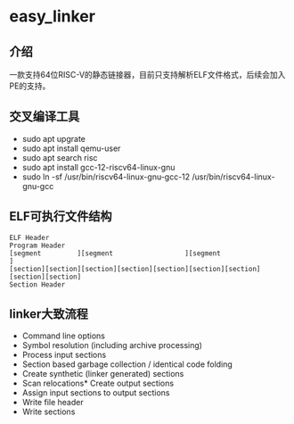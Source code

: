 # easy_linker

## 介绍

一款支持64位RISC-V的静态链接器，目前只支持解析ELF文件格式，后续会加入PE的支持。

## 交叉编译工具
- sudo apt upgrate                                </br>
- sudo apt install qemu-user                      </br>
- sudo apt search risc                            </br>
- sudo apt install gcc-12-riscv64-linux-gnu       </br>
- sudo ln -sf /usr/bin/riscv64-linux-gnu-gcc-12 /usr/bin/riscv64-linux-gnu-gcc                             </br>

## ELF可执行文件结构
```
ELF Header
Program Header
[segment         ][segment                  ][segment                           ]
[section][section][section][section][section][section][section][section][section]
Section Header
```

## linker大致流程
- Command line options
- Symbol resolution (including archive processing)
- Process input sections
- Section based garbage collection / identical code folding
- Create synthetic (linker generated) sections
- Scan relocations* Create output sections
- Assign input sections to output sections
- Write file header
- Write sections